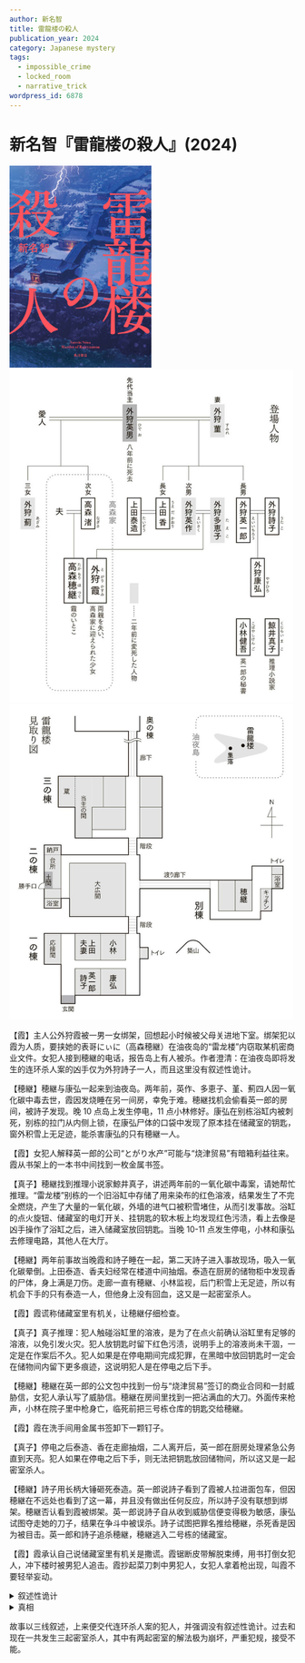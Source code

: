 ```yaml
---
author: 新名智
title: 雷龍楼の殺人
publication_year: 2024
category: Japanese mystery
tags:
  - impossible_crime
  - locked_room
  - narrative_trick
wordpress_id: 6878
---
```


# 新名智『雷龍楼の殺人』(2024)

<img src=images/2024_cover.jpg width=250/>

<img src=images/2024_family.jpg width=500/>
<img src=images/2024_floor_plan.jpg width=500/>

【霞】主人公外狩霞被一男一女绑架，回想起小时候被父母关进地下室。绑架犯以霞为人质，要挟她的表哥にぃに（高森穂継）在油夜岛的“雷龙楼”内窃取某机密商业文件。女犯人接到穂継的电话，报告岛上有人被杀。作者澄清：在油夜岛即将发生的连环杀人案的凶手仅为外狩詩子一人，而且这里没有叙述性诡计。

【穂継】穂継与康弘一起来到油夜岛。两年前，英作、多恵子、堇、薊四人因一氧化碳中毒去世，霞因发烧睡在另一间房，幸免于难。穂継找机会偷看英一郎的房间，被詩子发现。晚 10 点岛上发生停电，11 点小林修好。康弘在别栋浴缸内被刺死，别栋的拉门从内侧上锁，在康弘尸体的口袋中发现了原本挂在储藏室的钥匙，窗外积雪上无足迹，能杀害康弘的只有穂継一人。

【霞】女犯人解释英一郎的公司“とがり水产”可能与“烧津贸易”有暗箱利益往来。霞从书架上的一本书中间找到一枚金属书签。

【真子】穂継找到推理小说家鯨井真子，讲述两年前的一氧化碳中毒案，请她帮忙推理。“雷龙楼”别栋的一个旧浴缸中存储了用来染布的红色溶液，结果发生了不完全燃烧，产生了大量的一氧化碳，外墙的进气口被积雪堵住，从而引发事故。浴缸的点火旋钮、储藏室的电灯开关、挂钥匙的软木板上均发现红色污渍，看上去像是凶手操作了浴缸之后，进入储藏室放回钥匙。当晚 10-11 点发生停电，小林和康弘去修理电路，其他人在大厅。

【穂継】两年前事故当晚霞和詩子睡在一起，第二天詩子进入事故现场，吸入一氧化碳晕倒。上田泰造、香夫妇经常在楼道中间抽烟。泰造在厨房的储物柜中发现香的尸体，身上满是刀伤。走廊一直有穂継、小林监视，后门积雪上无足迹，所以有机会下手的只有泰造一人，但他身上没有回血，这又是一起密室杀人。

【霞】霞谎称储藏室里有机关，让穂継仔细检查。

【真子】真子推理：犯人触碰浴缸里的溶液，是为了在点火前确认浴缸里有足够的溶液，以免引发火灾。犯人放钥匙时留下红色污渍，说明手上的溶液尚未干涸，一定是在作案后不久。犯人如果是在停电期间完成犯罪，在黑暗中放回钥匙时一定会在储物间内留下更多痕迹，这说明犯人是在停电之后下手。

【穂継】穂継在英一郎的公文包中找到一份与“烧津贸易”签订的商业合同和一封威胁信，女犯人承认写了威胁信。穂継在房间里找到一把沾满血的大刀。外面传来枪声，小林在院子里中枪身亡，临死前把三号栋仓库的钥匙交给穂継。

【霞】霞在洗手间用金属书签卸下一颗钉子。

【真子】停电之后泰造、香在走廊抽烟，二人离开后，英一郎在厨房处理紧急公务直到天亮。犯人如果在停电之后下手，则无法把钥匙放回储物间，所以这又是一起密室杀人。

【穂継】詩子用长柄大锤砸死泰造。英一郎说詩子看到了霞被人拉进面包车，但因穂継在不远处也看到了这一幕，并且没有做出任何反应，所以詩子没有联想到绑架。穂継否认看到霞被绑架。英一郎说詩子自从收到威胁信便变得极为敏感，康弘试图夺走她的刀子，结果在争斗中被误杀。詩子试图把罪名推给穂継，杀死香是因为被目击。英一郎和詩子追杀穂継，穂継逃入二号栋的储藏室。

【霞】霞承认自己说储藏室里有机关是撒谎。霞锯断皮带解脱束缚，用书打倒女犯人，冲下楼时被男犯人追击。霞抄起菜刀刺中男犯人，女犯人拿着枪出现，叫霞不要轻举妄动。

<details><summary>叙述性诡计</summary>
【穂継】线是穂継写的小说大纲，里面的密室杀人他不知道怎么解决。为了找出当年的案件真相，穂継请真子与自己合作绑架霞，希望得到密室线索。男犯人=穂継，女犯人=真子。穂継根本没去岛上，密室杀人也没有发生过。
</details>

<details><summary>真相</summary>
霞拥有超出常人的听力，能像蝙蝠一样通过咂嘴听回声在黑暗中判断方位。（伏线：霞经常咂嘴，穂継和真子讨论蝙蝠和鲸鱼的区别。）霞在停电期间点燃浴缸，在黑暗中把钥匙还回储藏室。霞本来只想杀死薊一人，动机是因为嫉妒薊和穂継发展感情。
</details>

故事以三线叙述，上来便交代连环杀人案的犯人，并强调没有叙述性诡计。过去和现在一共发生三起密室杀人，其中有两起密室的解法极为崩坏，严重犯规，接受不能。